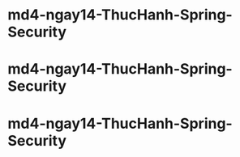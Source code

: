 # md4-ngay14-ThucHanh-Spring-Security
# md4-ngay14-ThucHanh-Spring-Security
# md4-ngay14-ThucHanh-Spring-Security
